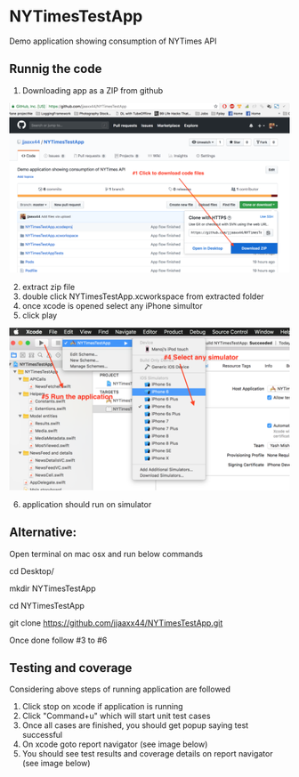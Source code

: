 # NYTimesTestApp
Demo application showing consumption of NYTimes API


## Runnig the code

1. Downloading app as a ZIP from github 

![alt text](https://github.com/jjaaxx44/NYTimesTestApp/blob/master/downloadcode.png)

2. extract zip file 
3. double click NYTimesTestApp.xcworkspace from extracted folder
4. once xcode is opened select any iPhone simultor
5. click play

![alt text](https://github.com/jjaaxx44/NYTimesTestApp/blob/master/runApp.png)

6. application should run on simulator 


## Alternative:
Open terminal on mac osx and run below commands

cd Desktop/

mkdir NYTimesTestApp

cd NYTimesTestApp

git clone https://github.com/jjaaxx44/NYTimesTestApp.git

Once done follow #3 to #6


## Testing and coverage
Considering above steps of running application are followed
1. Click stop on xcode if application is running
2. Click "Command+u" which will start unit test cases
3. Once all cases are finished, you should get popup saying test successful
4. On xcode goto report navigator (see image below)
5. You should see test results and coverage details on report navigator (see image below)
